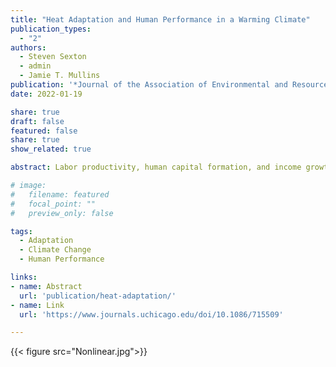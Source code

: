 ```yaml
---
title: "Heat Adaptation and Human Performance in a Warming Climate"
publication_types:
  - "2"
authors:
  - Steven Sexton
  - admin
  - Jamie T. Mullins
publication: '*Journal of the Association of Environmental and Resource Economists*'
date: 2022-01-19

share: true
draft: false
featured: false
share: true
show_related: true

abstract: Labor productivity, human capital formation, and income growth decline amid hot ambient temperatures. The implications of such temperature sensitivity for climate change damages depend upon the capacity for human adaptation to persistent temperature changes---as opposed to idiosyncratic temperature variation. Studying millions of collegiate track and field performances from 2005 to 2019, this paper shows that performance diminution in hot ambient conditions is mitigated by heat adaptation, a physiological response to heat stress and associated physical and cognitive impairments. Across varied specifications of the temperature-performance relationship, adaptation reduces performance losses from alternative climate change scenarios by more than 50%.

# image:
#   filename: featured
#   focal_point: ""
#   preview_only: false

tags:
  - Adaptation 
  - Climate Change 
  - Human Performance

links:
- name: Abstract
  url: 'publication/heat-adaptation/'
- name: Link
  url: 'https://www.journals.uchicago.edu/doi/10.1086/715509'

---
```


<!-- ![screen reader text](Nonlinear.jpg "caption") -->
{{< figure src="Nonlinear.jpg">}}